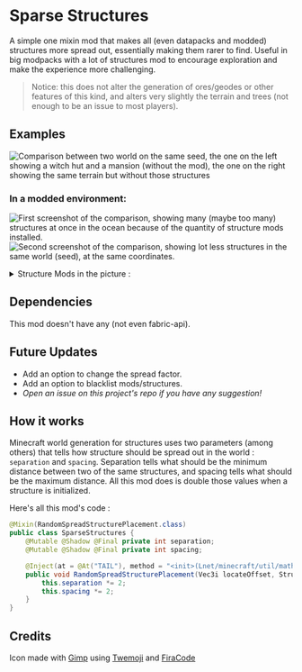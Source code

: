 # Sparse Structures
A simple one mixin mod that makes all (even datapacks and modded) structures more spread out, essentially making them rarer to find. Useful in big modpacks with a lot of structures mod to encourage exploration and make the experience more challenging.

> Notice: this does not alter the generation of ores/geodes or other features of this kind, and alters very slightly the terrain and trees (not enough to be an issue to most players).

## Examples
![Comparison between two world on the same seed, the one on the left showing a witch hut and a mansion (without the mod), the one on the right showing the same terrain but without those structures](https://cdn-raw.modrinth.com/data/qwvI41y9/images/be9e463926fb59e8314ba24c69d173ab4d636278.png)

### In a modded environment:
![First screenshot of the comparison, showing many (maybe too many) structures at once in the ocean because of the quantity of structure mods installed.](https://cdn-raw.modrinth.com/data/qwvI41y9/images/ae9d2621f1f12bf208a7af27738e6a9113e3de45.png)
![Second screenshot of the comparison, showing lot less structures in the same world (seed), at the same coordinates.](https://cdn.modrinth.com/data/qwvI41y9/images/78f2018c9beb7c9e5992b0c246313ff7c7228e03.png)
<details><summary>Structure Mods in the picture :</summary>
Tidal towns, Explorify, all Yung's mods, Just Another Structure Pack, MVS, Explorations, Towns and Towers, Dungeons and Taverns...
</details>

## Dependencies
This mod doesn't have any (not even fabric-api).

## Future Updates
* Add an option to change the spread factor.
* Add an option to blacklist mods/structures.
* *Open an issue on this project's repo if you have any suggestion!*

## How it works
Minecraft world generation for structures uses two parameters (among others) that tells how structure should be spread out in the world : `separation` and `spacing`. Separation tells what should be the minimum distance between two of the same structures, and spacing tells what should be the maximum distance. All this mod does is double those values when a structure is initialized.

Here's all this mod's code :
```java
@Mixin(RandomSpreadStructurePlacement.class)
public class SparseStructures {
    @Mutable @Shadow @Final private int separation;
    @Mutable @Shadow @Final private int spacing;

    @Inject(at = @At("TAIL"), method = "<init>(Lnet/minecraft/util/math/Vec3i;Lnet/minecraft/world/gen/chunk/placement/StructurePlacement$FrequencyReductionMethod;FILjava/util/Optional;IILnet/minecraft/world/gen/chunk/placement/SpreadType;)V")
    public void RandomSpreadStructurePlacement(Vec3i locateOffset, StructurePlacement.FrequencyReductionMethod frequencyReductionMethod, float frequency, int salt, Optional exclusionZone, int spacing, int separation, SpreadType spreadType, CallbackInfo ci) {
        this.separation *= 2;
        this.spacing *= 2;
    }
}
```

## Credits
Icon made with [Gimp](https://www.gimp.org/) using [Twemoji](https://github.com/twitter/twemoji) and [FiraCode](https://github.com/tonsky/FiraCode)
